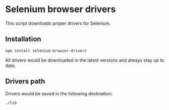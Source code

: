 # Selenium browser drivers
This script downloads proper drivers for Selenium.

## Installation
```
npm install selenium-browser-drivers
```

All drivers would be downloaded in the latest versions and always stay up to date.

## Drivers path
Drivers would be saved in the following destination:
```
./lib
```
